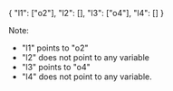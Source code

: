 

{
    "l1": ["o2"],
    "l2": [],
    "l3": ["o4"],
    "l4": []
}

Note: 
- "l1" points to "o2"
- "l2" does not point to any variable
- "l3" points to "o4"
- "l4" does not point to any variable.